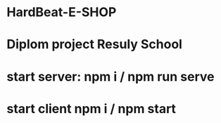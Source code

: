 # HardBeat-E-SHOP

# Diplom project Resuly School

# start server: npm i / npm run serve
# start client npm i / npm start
